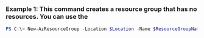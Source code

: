 ### Example 1: This command creates a resource group that has no resources. You can use the
```powershell
PS C:\> New-AzResourceGroup -Location $Location -Name $ResourceGroupName
```

